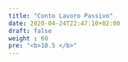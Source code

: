 ```yaml
---
title: "Conto Lavoro Passivo"
date: 2020-04-24T22:47:10+02:00
draft: false
weight : 60
pre: "<b>10.5 </b>"
---
```

